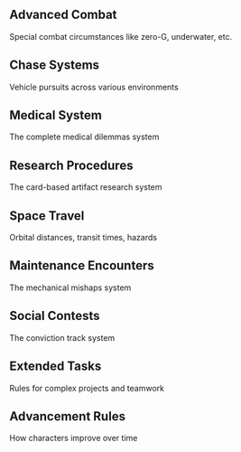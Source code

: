 ## **Advanced Combat**

Special combat circumstances like zero-G, underwater, etc.

## **Chase Systems**

Vehicle pursuits across various environments

## **Medical System**

The complete medical dilemmas system

## **Research Procedures**

The card-based artifact research system

## **Space Travel**

Orbital distances, transit times, hazards

## **Maintenance Encounters**

The mechanical mishaps system

## **Social Contests**

The conviction track system

## **Extended Tasks**

Rules for complex projects and teamwork

## **Advancement Rules**

How characters improve over time